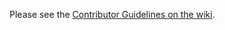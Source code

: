 Please see the [Contributor Guidelines on the wiki](https://github.com/MyCryptoHQ/MyCrypto/wiki/Contributor-Guidelines).
